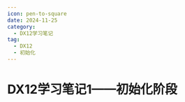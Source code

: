 ```yaml
---
icon: pen-to-square
date: 2024-11-25
category:
  - DX12学习笔记
tag:
  - DX12
  - 初始化
---
```


# DX12学习笔记1——初始化阶段
